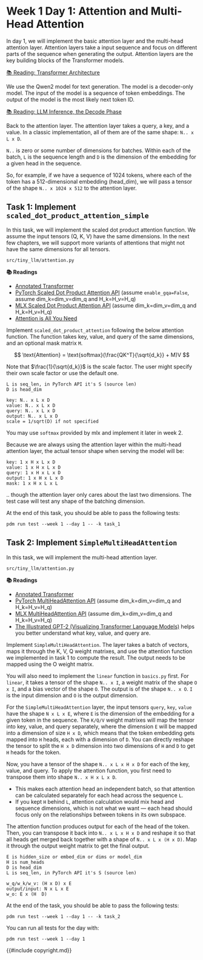 # Week 1 Day 1: Attention and Multi-Head Attention

In day 1, we will implement the basic attention layer and the multi-head attention layer. Attention layers take a input
sequence and focus on different parts of the sequence when generating the output. Attention layers are the key building
blocks of the Transformer models.

[📚 Reading: Transformer Architecture](https://huggingface.co/learn/llm-course/chapter1/6)

We use the Qwen2 model for text generation. The model is a decoder-only model. The input of the model is a sequence of
token embeddings. The output of the model is the most likely next token ID.

[📚 Reading: LLM Inference, the Decode Phase](https://huggingface.co/learn/llm-course/chapter1/8)

Back to the attention layer. The attention layer takes a query, a key, and a value. In a classic implementation, all
of them are of the same shape: `N.. x L x D`.

`N..` is zero or some number of dimensions for batches. Within each of the batch, `L` is the sequence length and `D` is
the dimension of the embedding for a given head in the sequence.

So, for example, if we have a sequence of 1024 tokens, where each of the token has a 512-dimensional embedding (head_dim),
we will pass a tensor of the shape `N.. x 1024 x 512` to the attention layer.

## Task 1: Implement `scaled_dot_product_attention_simple`

In this task, we will implement the scaled dot product attention function. We assume the input tensors (Q, K, V) have
the same dimensions. In the next few chapters, we will support more variants of attentions that might not have the same
dimensions for all tensors.

```
src/tiny_llm/attention.py
```

**📚 Readings**

* [Annotated Transformer](https://nlp.seas.harvard.edu/annotated-transformer/)
* [PyTorch Scaled Dot Product Attention API](https://pytorch.org/docs/stable/generated/torch.nn.functional.scaled_dot_product_attention.html) (assume `enable_gqa=False`, assume dim_k=dim_v=dim_q and H_k=H_v=H_q)
* [MLX Scaled Dot Product Attention API](https://ml-explore.github.io/mlx/build/html/python/_autosummary/mlx.core.fast.scaled_dot_product_attention.html) (assume dim_k=dim_v=dim_q and H_k=H_v=H_q)
* [Attention is All You Need](https://arxiv.org/abs/1706.03762)

Implement `scaled_dot_product_attention` following the below attention function. The function takes key, value, and query of the same dimensions, and an optional mask matrix `M`.

$$
  \text{Attention} = \text{softmax}(\frac{QK^T}{\sqrt{d_k}} + M)V
$$

Note that $\frac{1}{\sqrt{d_k}}$ is the scale factor. The user might specify their own scale factor or use the default one.

```
L is seq_len, in PyTorch API it's S (source len)
D is head_dim

key: N.. x L x D
value: N.. x L x D
query: N.. x L x D
output: N.. x L x D
scale = 1/sqrt(D) if not specified
```

You may use `softmax` provided by mlx and implement it later in week 2.

Because we are always using the attention layer within the multi-head attention layer, the actual tensor shape when serving
the model will be:

```
key: 1 x H x L x D
value: 1 x H x L x D
query: 1 x H x L x D
output: 1 x H x L x D
mask: 1 x H x L x L
```

.. though the attention layer only cares about the last two dimensions. The test case will test any shape of the batching dimension.

At the end of this task, you should be able to pass the following tests:

```
pdm run test --week 1 --day 1 -- -k task_1
```

## Task 2: Implement `SimpleMultiHeadAttention`

In this task, we will implement the multi-head attention layer.

```
src/tiny_llm/attention.py
```

**📚 Readings**

* [Annotated Transformer](https://nlp.seas.harvard.edu/annotated-transformer/)
* [PyTorch MultiHeadAttention API](https://docs.pytorch.org/docs/2.8/generated/torch.nn.MultiheadAttention.html) (assume dim_k=dim_v=dim_q and H_k=H_v=H_q)
* [MLX MultiHeadAttention API](https://ml-explore.github.io/mlx/build/html/python/nn/_autosummary/mlx.nn.MultiHeadAttention.html) (assume dim_k=dim_v=dim_q and H_k=H_v=H_q)
* [The Illustrated GPT-2 (Visualizing Transformer Language Models)](https://jalammar.github.io/illustrated-gpt2) helps you better understand what key, value, and query are.

Implement `SimpleMultiHeadAttention`. The layer takes a batch of vectors, maps it through the K, V, Q weight matrixes, and use the attention function we implemented in task 1 to compute the result. The output needs to be mapped using the O
weight matrix.

You will also need to implement the `linear` function in `basics.py` first. For `linear`, it takes a tensor of the shape `N.. x I`, a weight matrix of the shape `O x I`, and a bias vector of the shape `O`. The output is of the shape `N.. x O`. `I` is the input dimension and `O` is the output dimension.

For the `SimpleMultiHeadAttention` layer, the input tensors `query`, `key`, `value` have the shape `N x L x E`, where `E` is the dimension of the
embedding for a given token in the sequence. The `K/Q/V` weight matrixes will map the tensor into key, value, and query
separately, where the dimension `E` will be mapped into a dimension of size `H x D`, which means that the token embedding
gets mapped into `H` heads, each with a dimension of `D`. You can directly reshape the tensor to split the `H x D` dimension
into two dimensions of `H` and `D` to get `H` heads for the token.

Now, you have a tensor of the shape `N.. x L x H x D` for each of the key, value, and query. To apply the attention function, you first need to transpose them into shape `N.. x H x L x D`.

* This makes each attention head an independent batch, so that attention can be calculated separately for each head across the sequence `L`.
* If you kept `H` behind `L`, attention calculation would mix head and sequence dimensions, which is not what we want — each head should focus only on the relationships between tokens in its own subspace.

The attention function produces output for each of the head of the token. Then, you can transpose it back into `N.. x L x H x D` and reshape it
so that all heads get merged back together with a shape of `N.. x L x (H x D)`. Map it through the output weight matrix to get
the final output.

```
E is hidden_size or embed_dim or dims or model_dim
H is num_heads
D is head_dim
L is seq_len, in PyTorch API it's S (source len)

w_q/w_k/w_v: (H x D) x E
output/input: N x L x E
w_o: E x (H  D)
```

At the end of the task, you should be able to pass the following tests:

```
pdm run test --week 1 --day 1 -- -k task_2
```

You can run all tests for the day with:

```
pdm run test --week 1 --day 1
```

{{#include copyright.md}}

